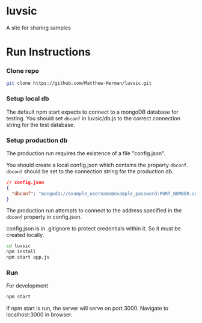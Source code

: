 # luvsic
A site for sharing samples

# Run Instructions

### Clone repo

```sh
git clone https://github.com/Matthew-Herman/luvsic.git
```

### Setup local db

The default npm start expects to connect to a mongoDB database for testing. 
You should set `dbconf` in luvsic/db.js to the correct connection string for the test database.

### Setup production db
The production run requires the existence of a file "config.json".

You should create a local config.json which contains the property `dbconf`. `dbconf` should be set to the connection string for the production db.

```JSON
// config.json
{
  "dbconf": "mongodb://example_username@example_password:PORT_NUMBER.com"
}
```

The production run attempts to connect to the address specified in the `dbconf` property in config.json.

config.json is in .gitignore to protect credentials within it. So it must be created locally.

```sh
cd luvsic
npm install
npm start app.js

```

### Run 

For development
```sh
npm start
```

If npm start is run, the server will serve on port 3000. 
Navigate to localhost:3000 in browser.
